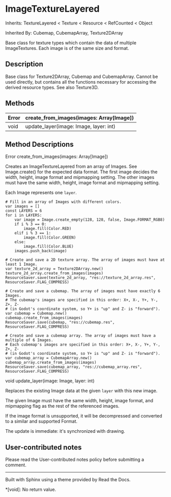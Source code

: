 # ImageTextureLayered

Inherits: TextureLayered < Texture < Resource < RefCounted < Object

Inherited By: Cubemap, CubemapArray, Texture2DArray

Base class for texture types which contain the data of multiple ImageTextures.
Each image is of the same size and format.

## Description

Base class for Texture2DArray, Cubemap and CubemapArray. Cannot be used
directly, but contains all the functions necessary for accessing the derived
resource types. See also Texture3D.

## Methods

Error | create_from_images(images: Array[Image])  
---|---  
void | update_layer(image: Image, layer: int)  
  
## Method Descriptions

Error create_from_images(images: Array[Image])

Creates an ImageTextureLayered from an array of Images. See Image.create() for
the expected data format. The first image decides the width, height, image
format and mipmapping setting. The other images must have the same width,
height, image format and mipmapping setting.

Each Image represents one `layer`.

    
    
    # Fill in an array of Images with different colors.
    var images = []
    const LAYERS = 6
    for i in LAYERS:
        var image = Image.create_empty(128, 128, false, Image.FORMAT_RGB8)
        if i % 3 == 0:
            image.fill(Color.RED)
        elif i % 3 == 1:
            image.fill(Color.GREEN)
        else:
            image.fill(Color.BLUE)
        images.push_back(image)
    
    # Create and save a 2D texture array. The array of images must have at least 1 Image.
    var texture_2d_array = Texture2DArray.new()
    texture_2d_array.create_from_images(images)
    ResourceSaver.save(texture_2d_array, "res://texture_2d_array.res", ResourceSaver.FLAG_COMPRESS)
    
    # Create and save a cubemap. The array of images must have exactly 6 Images.
    # The cubemap's images are specified in this order: X+, X-, Y+, Y-, Z+, Z-
    # (in Godot's coordinate system, so Y+ is "up" and Z- is "forward").
    var cubemap = Cubemap.new()
    cubemap.create_from_images(images)
    ResourceSaver.save(cubemap, "res://cubemap.res", ResourceSaver.FLAG_COMPRESS)
    
    # Create and save a cubemap array. The array of images must have a multiple of 6 Images.
    # Each cubemap's images are specified in this order: X+, X-, Y+, Y-, Z+, Z-
    # (in Godot's coordinate system, so Y+ is "up" and Z- is "forward").
    var cubemap_array = CubemapArray.new()
    cubemap_array.create_from_images(images)
    ResourceSaver.save(cubemap_array, "res://cubemap_array.res", ResourceSaver.FLAG_COMPRESS)
    

void update_layer(image: Image, layer: int)

Replaces the existing Image data at the given `layer` with this new image.

The given Image must have the same width, height, image format, and mipmapping
flag as the rest of the referenced images.

If the image format is unsupported, it will be decompressed and converted to a
similar and supported Format.

The update is immediate: it's synchronized with drawing.

## User-contributed notes

Please read the User-contributed notes policy before submitting a comment.

* * *

Built with Sphinx using a theme provided by Read the Docs.

  *[void]: No return value.

